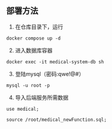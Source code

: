 ## 部署方法
1. 在仓库目录下，运行
```
docker compose up -d
```
2. 进入数据库容器
```
docker exec -it medical-system-db sh
```
3. 登陆mysql（密码:qwe!@#）
```
mysql -u root -p
```
4. 导入后端服务所需数据
```
use medical;
```
```
source /root/medical_newFunction.sql;
```
